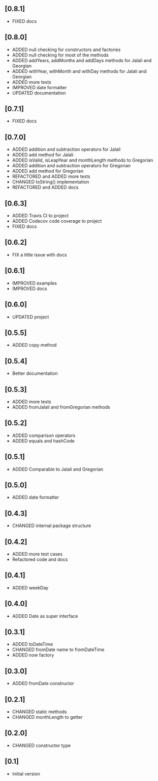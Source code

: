 ## [0.8.1]

- FIXED docs

## [0.8.0]

- ADDED null checking for constructors and factories
- ADDED null checking for most of the methods
- ADDED addYears, addMonths and addDays methods for Jalali and Georgian
- ADDED withYear, withMonth and withDay methods for Jalali and Georgian
- ADDED more tests
- IMPROVED date formatter
- UPDATED documentation

## [0.7.1]

- FIXED docs

## [0.7.0]

- ADDED addition and subtraction operators for Jalali
- ADDED add method for Jalali
- ADDED isValid, isLeapYear and monthLength methods to Gregorian
- ADDED addition and subtraction operators for Gregorian
- ADDED add method for Gregorian
- REFACTORED and ADDED more tests
- CHANGED toString() implementation
- REFACTORED and ADDED docs

## [0.6.3]

- ADDED Travis CI to project
- ADDED Codecov code coverage to project
- FIXED docs

## [0.6.2]

- FIX a little issue with docs

## [0.6.1]

- IMPROVED examples
- IMPROVED docs

## [0.6.0]

- UPDATED project

## [0.5.5]

- ADDED copy method

## [0.5.4]

- Better documentation

## [0.5.3]

- ADDED more tests
- ADDED fromJalali and fromGregorian methods

## [0.5.2]

- ADDED comparison operators
- ADDED equals and hashCode

## [0.5.1]

- ADDED Comparable to Jalali and Gregorian

## [0.5.0]

- ADDED date formatter

## [0.4.3]

- CHANGED internal package structure

## [0.4.2]

- ADDED more test cases
- Refactored code and docs

## [0.4.1]

- ADDED weekDay

## [0.4.0]

- ADDED Date as super interface

## [0.3.1]

- ADDED toDateTime
- CHANGED fromDate name to fromDateTime
- ADDED now factory

## [0.3.0]

- ADDED fromDate constructor

## [0.2.1]

- CHANGED static methods
- CHANGED monthLength to getter

## [0.2.0]

- CHANGED constructor type

## [0.1]

- Initial version